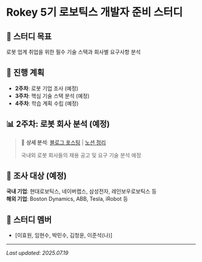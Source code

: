 # Rokey 5기 로보틱스 개발자 준비 스터디

## 🤖 스터디 목표
로봇 업계 취업을 위한 필수 기술 스택과 회사별 요구사항 분석

## 📅 진행 계획
- **2주차**: 로봇 기업 조사 (예정)
- **3주차**: 핵심 기술 스택 분석 (예정)  
- **4주차**: 학습 계획 수립 (예정)

## 📊 2주차: 로봇 회사 분석 (예정)
> 🔗 **상세 분석**: [블로그 포스팅](링크예정) | [노션 정리](링크예정)
> 
> 국내외 로봇 회사들의 채용 공고 및 요구 기술 분석 예정

## 🎯 조사 대상 (예정)
**국내 기업**: 현대로보틱스, 네이버랩스, 삼성전자, 레인보우로보틱스 등  
**해외 기업**: Boston Dynamics, ABB, Tesla, iRobot 등

## 👥 스터디 멤버
- [이효원, 임현수, 박민수, 김청윤, 이준석(나)]

---
*Last updated: 2025.07.19*